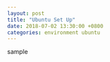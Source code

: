 ```yaml
---
layout: post
title: "Ubuntu Set Up"
date: 2018-07-02 13:30:00 +0800
categories: environment ubuntu
---
```


sample
